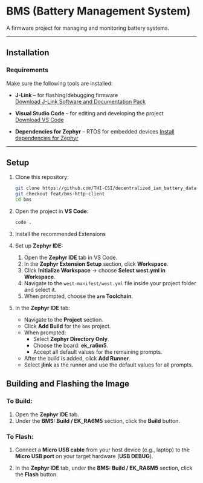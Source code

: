 # BMS (Battery Management System)

A firmware project for managing and monitoring battery systems.

---

## Installation

### Requirements

Make sure the following tools are installed:

- **J-Link** – for flashing/debugging firmware  
  [Download J-Link Software and Documentation Pack](https://www.segger.com/downloads/jlink/)
  
- **Visual Studio Code** – for editing and developing the project  
  [Download VS Code](https://code.visualstudio.com/)

- **Dependencies for Zephyr** – RTOS for embedded devices
[Install dependencies for Zephyr](https://docs.zephyrproject.org/latest/develop/getting_started/index.html#install-dependencies)

---

## Setup

1. Clone this repository:

   ```bash
   git clone https://github.com/THI-CSI/decentralized_iam_battery_data.git
   git checkout feat/bms-http-client
   cd bms
   ```

2. Open the project in **VS Code**:

   ```bash
   code .
   ```

3. Install the recommended Extensions

4. Set up **Zephyr IDE:**

   1. Open the **Zephyr IDE** tab in VS Code.
   2. In the **Zephyr Extension Setup** section, click **Workspace**.
   3. Click **Initialize Workspace** → choose **Select west.yml in Workspace**.
   4. Navigate to the `west-manifest/west.yml` file inside your project folder and select it.
   5. When prompted, choose the **`arm` Toolchain**.

5. In the **Zephyr IDE** tab:

   - Navigate to the **Project** section.
   - Click **Add Build** for the `bms` project.
   - When prompted:
     - Select **Zephyr Directory Only**.
     - Choose the board: **ek_ra6m5**.
     - Accept all default values for the remaining prompts.
   - After the build is added, click **Add Runner**.
   - Select **jlink** as the runner and use the default values for all prompts.


## Building and Flashing the Image

### To Build:

1. Open the **Zephyr IDE** tab.
2. Under the **BMS: Build / EK_RA6M5** section, click the **Build** button.

### To Flash:

1. Connect a **Micro USB cable** from your host device (e.g., laptop) to the **Micro USB port** on your target hardware (**USB DEBUG**).



2. In the **Zephyr IDE** tab, under the **BMS: Build / EK_RA6M5** section, click the **Flash** button.

